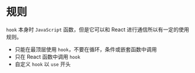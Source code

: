 # 规则

<v-click>

`hook` 本身时 `JavaScript` 函数，但是它可以和 React 进行通信所以有一定的使用规则。

</v-click>

<v-clicks>

- 只能在最顶层使用 `hook`，不要在循环，条件或嵌套函数中调用
- 只在 React 函数中调用 `hook`
- 自定义 `hook` 以 `use` 开头

</v-clicks>